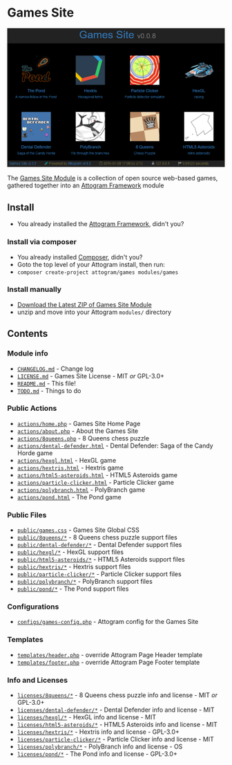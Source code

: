 # Games Site

![Games Site Module Homepage](https://raw.githubusercontent.com/attogram/attogram-docs/master/games/games-intro.png)

The [Games Site Module](https://github.com/attogram/games)
is a collection of open source web-based games, gathered together into an
[Attogram Framework](https://github.com/attogram/attogram) module

## Install

* You already installed the
  [Attogram Framework](https://github.com/attogram/attogram), didn't you?

### Install via composer

* You already installed [Composer](https://getcomposer.org/), didn't you?
* Goto the top level of your Attogram install, then run:
* `composer create-project attogram/games modules/games`

### Install manually

* [Download the Latest ZIP of Games Site Module](https://github.com/attogram/games/archive/master.zip)
* unzip and move into your Attogram `modules/` directory

## Contents

### Module info

* [`CHANGELOG.md`] - Change log
* [`LICENSE.md`] - Games Site License - MIT _or_ GPL-3.0+
* [`README.md`] - This file!
* [`TODO.md`] - Things to do

### Public Actions

* [`actions/home.php`] - Games Site Home Page
* [`actions/about.php`] - About the Games Site
* [`actions/8queens.php`] - 8 Queens chess puzzle
* [`actions/dental-defender.html`] - Dental Defender: Saga of the Candy Horde game
* [`actions/hexgl.html`] - HexGL game
* [`actions/hextris.html`] - Hextris game
* [`actions/html5-asteroids.html`] - HTML5 Asteroids game
* [`actions/particle-clicker.html`] - Particle Clicker game
* [`actions/polybranch.html`] - PolyBranch game
* [`actions/pond.html`] - The Pond game

### Public Files
* [`public/games.css`] - Games Site Global CSS
* [`public/8queens/*`] - 8 Queens chess puzzle support files
* [`public/dental-defender/*`] - Dental Defender support files
* [`public/hexgl/*`] - HexGL support files
* [`public/html5-asteroids/*`] - HTML5 Asteroids support files
* [`public/hextris/*`] - Hextris support files
* [`public/particle-clicker/*`] - Particle Clicker support files
* [`public/polybranch/*`] - PolyBranch support files
* [`public/pond/*`] - The Pond support files

### Configurations

* [`configs/games-config.php`] - Attogram config for the Games Site

### Templates

* [`templates/header.php`] - override Attogram Page Header template
* [`templates/footer.php`] - override Attogram Page Footer template

### Info and Licenses

* [`licenses/8queens/*`] - 8 Queens chess puzzle info and license - MIT _or_ GPL-3.0+
* [`licenses/dental-defender/*`] - Dental Defender info and license - MIT
* [`licenses/hexgl/*`] - HexGL info and license - MIT
* [`licenses/html5-asteroids/*`] - HTML5 Asteroids info and license - MIT
* [`licenses/hextris/*`] - Hextris info and license - GPL-3.0+
* [`licenses/particle-clicker/*`] - Particle Clicker info and license - MIT
* [`licenses/polybranch/*`] - PolyBranch info and license - OS
* [`licenses/pond/*`] - The Pond info and license - GPL-3.0+

[`CHANGELOG.md`]: https://github.com/attogram/games/blob/master/CHANGELOG.md
[`LICENSE.md`]: https://github.com/attogram/games/blob/master/LICENSE.md
[`README.md`]: https://github.com/attogram/games/blob/master/README.md
[`TODO.md`]: https://github.com/attogram/games/blob/master/TODO.md
[`actions/home.php`]: https://github.com/attogram/games/blob/master/actions/home.php
[`actions/about.php`]: https://github.com/attogram/games/blob/master/actions/about.php
[`actions/8queens.php`]: https://github.com/attogram/games/blob/master/actions/8queens.php
[`actions/dental-defender.html`]: https://github.com/attogram/games/blob/master/actions/dental-defender.html
[`actions/hexgl.html`]: https://github.com/attogram/games/blob/master/actions/hexgl.html
[`actions/hextris.html`]: https://github.com/attogram/games/blob/master/actions/hextris.html
[`actions/html5-asteroids.html`]: https://github.com/attogram/games/blob/master/actions/html5-asteroids.html
[`actions/particle-clicker.html`]: https://github.com/attogram/games/blob/master/actions/particle-clicker.html
[`actions/polybranch.html`]: https://github.com/attogram/games/blob/master/actions/polybranch.html
[`actions/pond.html`]: https://github.com/attogram/games/blob/master/actions/pond.html
[`public/games.css`]: https://github.com/attogram/games/blob/master/public/games.css
[`public/8queens/*`]: https://github.com/attogram/games/blob/master/public/8queens
[`public/dental-defender/*`]: https://github.com/attogram/games/blob/master/public/dental-defender
[`public/hexgl/*`]: https://github.com/attogram/games/blob/master/public/hexgl
[`public/hextris/*`]: https://github.com/attogram/games/blob/master/public/hextris
[`public/html5-asteroids/*`]: https://github.com/attogram/games/blob/master/public/html5-asteroids
[`public/particle-clicker/*`]: https://github.com/attogram/games/blob/master/public/particle-clicker
[`public/polybranch/*`]: https://github.com/attogram/games/blob/master/public/polybranch
[`public/pond/*`]: https://github.com/attogram/games/blob/master/public/pond
[`configs/games-config.php`]: https://github.com/attogram/games/blob/master/configs/games-config.php
[`templates/header.php`]: https://github.com/attogram/games/blob/master/templates/header.php
[`templates/footer.php`]: https://github.com/attogram/games/blob/master/templates/footer.php
[`licenses/8queens/*`]: https://github.com/attogram/games/blob/master/licenses/8queens
[`licenses/dental-defender/*`]: https://github.com/attogram/games/blob/master/licenses/dental-defender
[`licenses/hexgl/*`]: https://github.com/attogram/games/blob/master/licenses/hexgl
[`licenses/hextris/*`]: https://github.com/attogram/games/blob/master/licenses/hextris
[`licenses/html5-asteroids/*`]: https://github.com/attogram/games/blob/master/licenses/html5-asteroids
[`licenses/particle-clicker/*`]: https://github.com/attogram/games/blob/master/licenses/particle-clicker
[`licenses/polybranch/*`]: https://github.com/attogram/games/blob/master/licenses/polybranch
[`licenses/pond/*`]: https://github.com/attogram/games/blob/master/licenses/pond
